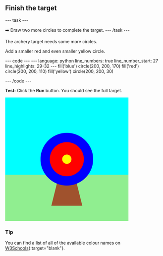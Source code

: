<h2 class="c-project-heading--task">Finish the target</h2>

--- task ---

➡️ Draw two more circles to complete the target.
--- /task ---

The archery target needs some more circles.

Add a smaller red and even smaller yellow circle.

<div class="c-project-code">
--- code ---
---
language: python
line_numbers: true
line_number_start: 27
line_highlights: 29-32
---
    fill('blue')
    circle(200, 200, 170)
    fill('red')
    circle(200, 200, 110)
    fill('yellow')     
    circle(200, 200, 30)

--- /code ---
</div>

**Test:** Click the **Run** button. You should see the full target.

![three circles representing a target](images/three-circles.png)

<div class="c-project-callout c-project-callout--tip">

### Tip
You can find a list of all of the available colour names on [W3Schools](https://www.w3schools.com/colors/colors_names.asp){:target="blank"}. 

</div>